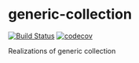 # generic-collection

[![Build Status](https://travis-ci.org/KartaviK/generic-collection-php.svg?branch=master)](https://travis-ci.org/KartaviK/generic-collection-php)
[![codecov](https://codecov.io/gh/KartaviK/generic-collection-php/branch/master/graph/badge.svg)](https://codecov.io/gh/KartaviK/generic-collection-php)

Realizations of generic collection

